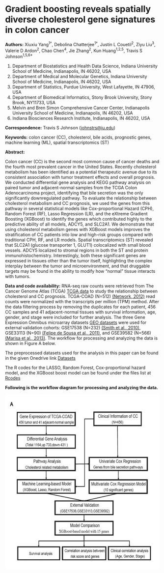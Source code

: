 # Gradient boosting reveals spatially diverse cholesterol gene signatures in colon cancer

**Authors:** Xiuxiu Yang<sup>1†</sup>, Debolina Chatterjee<sup>1†</sup>, Justin L Couetil<sup>2</sup>, Ziyu Liu<sup>3</sup>, Valerie D Ardon<sup>2</sup>, Chao Chen<sup>4</sup>, Jie Zhang<sup>2</sup>, Kun Huang<sup>1,2,5</sup>, Travis S Johnson<sup>1,5,6*</sup>


1. Department of Biostatistics and Health Data Science, Indiana University School of Medicine, Indianapolis, IN 46202, USA
2. Department of Medical and Molecular Genetics, Indiana University School of Medicine, Indianapolis, IN 46202, USA
3. Department of Statistics, Purdue University, West Lafayette, IN 47906, USA
4. Department of Biomedical Informatics, Stony Brook University, Stony Brook, NY11733, USA
5. Melvin and Bren Simon Comprehensive Cancer Center, Indianapolis University School of Medicine, Indianapolis, IN 46202, USA
6. Indiana Biosciences Research Institute, Indianapolis, IN 46202, USA


**Correspondence:** Travis S Johnson (johnstrs@iu.edu)

**Keywords:** colon cancer (CC), cholesterol, bile acids, prognostic genes, machine learning (ML), spatial transcriptomics (ST)

**Abstract:**

Colon cancer (CC) is the second most common cause of cancer deaths and the fourth most prevalent cancer in the United States. Recently cholesterol metabolism has been identified as a potential therapeutic avenue due to its consistent association with tumor treatment effects and overall prognosis. We conducted differential gene analysis and KEGG pathway analysis on paired tumor and adjacent-normal samples from the TCGA Colon Adenocarcinoma project, identifying that bile secretion was the only significantly downregulated pathway. To evaluate the relationship between cholesterol metabolism and CC prognosis, we used the genes from this pathway in several statistical models like Cox-proportional Hazard (CPH), Random Forest (RF), Lasso Regression (LR), and the eXtreme Gradient Boosting (XGBoost) to identify the genes which contributed highly to the predictive ability of all models, ADCY5, and SLC2A1. We demonstrate that using cholesterol metabolism genes with XGBoost models improves the stratification of CC patients into low and high-risk groups compared with traditional CPH, RF, and LR models. Spatial transcriptomics (ST) revealed that SLC2A1 (glucose transporter 1, GLUT1) colocalized with small blood vessels. ADCY5 localized to stromal regions in both the ST and protein immunohistochemistry. Interestingly, both these significant genes are expressed in tissues other than the tumor itself, highlighting the complex interplay between the tumor and microenvironment, and that druggable targets may be found in the ability to modify how “normal” tissue interacts with tumors.

**Data and code availability:**
RNA-seq raw counts were retrieved from The Cancer Genome Atlas (TCGA) [TCGA data](https://portal.gdc.cancer.gov/projects) to study the relationship between cholesterol and CC prognosis. TCGA-COAD (N=512) [(Network, 2012)](https://doi.org/10.1038/nature11252)  read counts were normalized with the transcripts per million (TPM) method. After the data filtering process by removing the duplicates for each patient, 456 CC samples and 41 adjacent-normal tissues with survival information, age, gender, and stage were included for further analysis. The three Gene Expression Omnibus microarray datasets [GEO datasets](https://www.ncbi.nlm.nih.gov/geo/) were used for external validation cohorts: GSE17538 (N=232) [(Smith et al., 2010)](https://doi.org/10.1053/j.gastro.2009.11.005), GSE33113 (N=90) [(Felipe de Sousa et al., 2011)](https://doi.org/10.1016/j.stem.2011.10.008), and GSE39582 (N=566) [(Marisa et al., 2013)](https://doi.org/10.1371/journal.pmed.1001453). The workflow for processing and analyzing the data is shown in Figure A below.

The preprocessed datasets used for the analysis in this paper can be found in the given Onedrive link [Datasets](https://indiana-my.sharepoint.com/:f:/g/personal/dchatter_iu_edu/Ev01OSB1ERlEpVfAN-MaJAEBN7wY4pUEQHnkkau6dTmqYg?e=tgZneM)

The R codes for the LASSO, Random Forest, Cox-proportional hazard model, and the XGBoost boost model can be found under the files list at [Rcodes](https://github.com/dchatter04/ColonCancer)

**Following is the workflow diagram for processing and analyzing the data.**

![Title](https://github.com/dchatter04/ColonCancer/blob/main/workflow.png)


